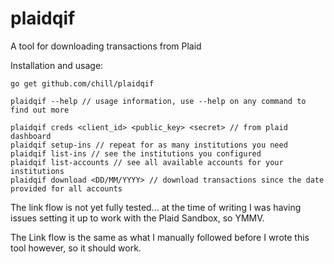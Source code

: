 # plaidqif
A tool for downloading transactions from Plaid

Installation and usage:
```
go get github.com/chill/plaidqif

plaidqif --help // usage information, use --help on any command to find out more

plaidqif creds <client_id> <public_key> <secret> // from plaid dashboard
plaidqif setup-ins // repeat for as many institutions you need
plaidqif list-ins // see the institutions you configured
plaidqif list-accounts // see all available accounts for your institutions
plaidqif download <DD/MM/YYYY> // download transactions since the date provided for all accounts
```

The link flow is not yet fully tested... at the time of writing I was having issues
setting it up to work with the Plaid Sandbox, so YMMV.

The Link flow is the same as what I manually followed before I wrote this tool however,
so it should work.